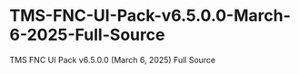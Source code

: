 # TMS-FNC-UI-Pack-v6.5.0.0-March-6-2025-Full-Source
TMS FNC UI Pack v6.5.0.0 (March 6, 2025) Full Source
